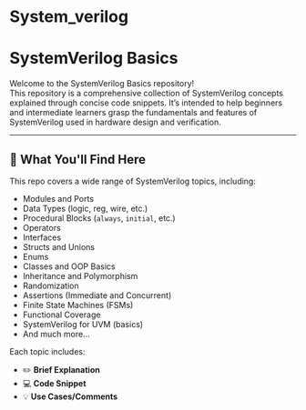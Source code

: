 # System_verilog
# SystemVerilog Basics

Welcome to the SystemVerilog Basics repository!  
This repository is a comprehensive collection of SystemVerilog concepts explained through concise code snippets. It’s intended to help beginners and intermediate learners grasp the fundamentals and features of SystemVerilog used in hardware design and verification.

---

## 🚀 What You'll Find Here

This repo covers a wide range of SystemVerilog topics, including:

- Modules and Ports  
- Data Types (logic, reg, wire, etc.)
- Procedural Blocks (`always`, `initial`, etc.)
- Operators  
- Interfaces  
- Structs and Unions  
- Enums  
- Classes and OOP Basics  
- Inheritance and Polymorphism  
- Randomization  
- Assertions (Immediate and Concurrent)
- Finite State Machines (FSMs)
- Functional Coverage
- SystemVerilog for UVM (basics)
- And much more...

Each topic includes:

- ✏️ **Brief Explanation**  
- 💻 **Code Snippet**  
- 💡 **Use Cases/Comments**
